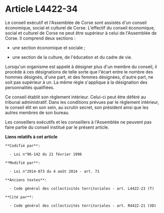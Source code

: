 # Article L4422-34

Le conseil exécutif et l'Assemblée de Corse sont assistés d'un conseil économique, social et culturel de Corse. L'effectif du
conseil économique, social et culturel de Corse ne peut être supérieur à celui de l'Assemblée de Corse. Il comprend deux
sections :

- une section économique et sociale ;

- une section de la culture, de l'éducation et du cadre de vie.

Lorsqu'un organisme est appelé à désigner plus d'un membre du conseil, il procède à ces désignations de telle sorte que
l'écart entre le nombre des hommes désignés, d'une part, et des femmes désignées, d'autre part, ne soit pas supérieur à un.
La même règle s'applique à la désignation des personnalités qualifiées.

Ce conseil établit son règlement intérieur. Celui-ci peut être déféré au tribunal administratif. Dans les conditions prévues
par le règlement intérieur, le conseil élit en son sein, au scrutin secret, son président ainsi que les autres membres de son
bureau.

Les conseillers exécutifs et les conseillers à l'Assemblée ne peuvent pas faire partie du conseil institué par le présent
article.

**Liens relatifs à cet article**

	**Codifié par**:

	  - Loi n°96-142 du 21 février 1996

	**Modifié par**:

	  - Loi n°2014-873 du 4 août 2014 - art. 71

	**Anciens textes**:

	  - Code général des collectivités territoriales - art. L4422-23 (T)

	**Cité par**:

	  - Code général des collectivités territoriales - art. R4422-21 (VD)
